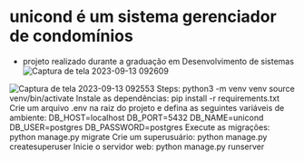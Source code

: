 # unicond é um sistema gerenciador de condomínios
- projeto realizado durante a graduação em Desenvolvimento de sistemas
![Captura de tela 2023-09-13 092609](https://github.com/jardel-oliveira/unicond/assets/30604903/fae94ce7-47c2-4afe-8a9f-e81221b54138)

![Captura de tela 2023-09-13 092553](https://github.com/jardel-oliveira/unicond/assets/30604903/59366186-e0b6-450c-88fe-940445993436)
Steps:
python3 -m venv venv
source venv/bin/activate
Instale as dependências:
pip install -r requirements.txt
Crie um arquivo .env na raiz do projeto e defina as seguintes variáveis de ambiente:
DB_HOST=localhost
DB_PORT=5432
DB_NAME=unicond
DB_USER=postgres
DB_PASSWORD=postgres
Execute as migrações:
python manage.py migrate
Crie um superusuário:
python manage.py createsuperuser
Inicie o servidor web:
python manage.py runserver

